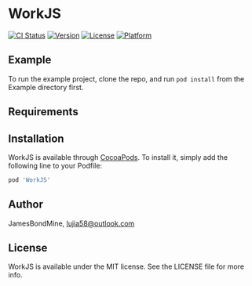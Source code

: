 # WorkJS

[![CI Status](https://img.shields.io/travis/JamesBondMine/WorkJS.svg?style=flat)](https://travis-ci.org/JamesBondMine/WorkJS)
[![Version](https://img.shields.io/cocoapods/v/WorkJS.svg?style=flat)](https://cocoapods.org/pods/WorkJS)
[![License](https://img.shields.io/cocoapods/l/WorkJS.svg?style=flat)](https://cocoapods.org/pods/WorkJS)
[![Platform](https://img.shields.io/cocoapods/p/WorkJS.svg?style=flat)](https://cocoapods.org/pods/WorkJS)

## Example

To run the example project, clone the repo, and run `pod install` from the Example directory first.

## Requirements

## Installation

WorkJS is available through [CocoaPods](https://cocoapods.org). To install
it, simply add the following line to your Podfile:

```ruby
pod 'WorkJS'
```

## Author

JamesBondMine, lujia58@outlook.com

## License

WorkJS is available under the MIT license. See the LICENSE file for more info.
